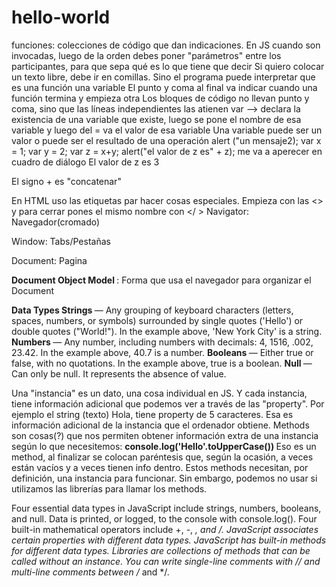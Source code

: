 # hello-world
funciones:  colecciones de código que dan indicaciones. En JS cuando son invocadas, luego de la orden
debes poner "parámetros" entre los participantes, para que sepa qué es lo que tiene que decir
Si quiero colocar un texto libre, debe ir en comillas. Sino el programa puede interpretar que es una función una variable
El punto y coma al final va indicar cuando una función termina y empieza otra
Los bloques de código no llevan punto y coma, sino que las líneas independientes las atienen
var --> declara la existencia de una variable que existe, luego se pone el nombre de esa variable y luego del = va el valor de esa variable
Una variable puede ser un valor o puede ser el resultado de una operación
alert ("un mensaje2);
var x = 1;
var y = 2;
var z = x+y;
alert("el valor de z es" + z);
me va a aperecer en cuadro de diálogo El valor de z es 3

El signo + es "concatenar"

En HTML uso las etiquetas par hacer cosas especiales. Empieza con las <> y para cerrar pones el mismo nombre con </ >
Navigator: Navegador(cromado)

Window: Tabs/Pestañas

Document: Pagina

<strong> Document Object Model </strong>: Forma que usa el navegador para organizar el Document

<strong> Data Types </strong>
 <strong> Strings </strong> — Any grouping of keyboard characters (letters, spaces, numbers, or symbols) surrounded by single quotes ('Hello') or double quotes ("World!"). In the example above, 'New York City' is a string.
 <strong> Numbers </strong> — Any number, including numbers with decimals: 4, 1516, .002, 23.42. In the example above, 40.7 is a number.
 <strong> Booleans </strong> — Either true or false, with no quotations. In the example above, true is a boolean.
 <strong> Null </strong> — Can only be null. It represents the absence of value.
 
Una "instancia" es un dato, una cosa individual en JS. Y cada instancia, tiene información adicional que podemos ver a través de las "property". Por ejemplo el string (texto) Hola, tiene property de 5 caracteres. Esa es información adicional de la instancia que el ordenador obtiene.
Methods son cosas(?) que nos permiten obtener información extra de una instancia según lo que necesitemos: <strong> console.log('Hello'.toUpperCase()) </strong> Eso es un method, al finalizar se colocan paréntesis que, según la ocasión, a veces están vacíos y a veces tienen info dentro.
Estos methods necesitan, por definición, una instancia para funcionar. Sin embargo, podemos no usar si utilizamos las librerías para llamar los methods.

Four essential data types in JavaScript include strings, numbers, booleans, and null.
Data is printed, or logged, to the console with console.log().
Four built-in mathematical operators include +, -, *, and /.
JavaScript associates certain properties with different data types.
JavaScript has built-in methods for different data types.
Libraries are collections of methods that can be called without an instance.
You can write single-line comments with // and multi-line comments between /* and */.
